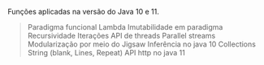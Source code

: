 Funções aplicadas na versão do Java 10 e 11.

> Paradigma funcional
> Lambda
> Imutabilidade em paradigma
> Recursividade
> Iterações
> API de threads
> Parallel streams
> Modularização por meio do Jigsaw
> Inferência no java 10
> Collections
> String (blank, Lines, Repeat)
> API http no java 11

